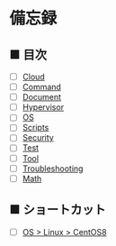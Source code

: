 # 備忘録
## ■ 目次
- [ ] [Cloud](https://github.com/thetaru/memorandum/tree/master/Cloud)
- [ ] [Command](https://github.com/thetaru/memorandum/tree/master/command)
- [ ] [Document](https://github.com/thetaru/memorandum/tree/master/design_document)
- [ ] [Hypervisor](https://github.com/thetaru/memorandum/tree/master/Hypervisor)
- [ ] [OS](https://github.com/thetaru/memorandum/tree/master/OS)
- [ ] [Scripts](https://github.com/thetaru/memorandum/tree/master/Scripts)
- [ ] [Security](https://github.com/thetaru/memorandum/tree/master/Security)
- [ ] [Test](https://github.com/thetaru/memorandum/tree/master/Test)
- [ ] [Tool](https://github.com/thetaru/memorandum/tree/master/Tool)
- [ ] [Troubleshooting](https://github.com/thetaru/memorandum/tree/master/Troubleshooting)
- [ ] [Math](https://github.com/thetaru/memorandum/tree/master/Math)

## ■ ショートカット
- [ ] [OS > Linux > CentOS8](https://github.com/thetaru/memorandum/tree/master/OS/Linux/CentOS8)
